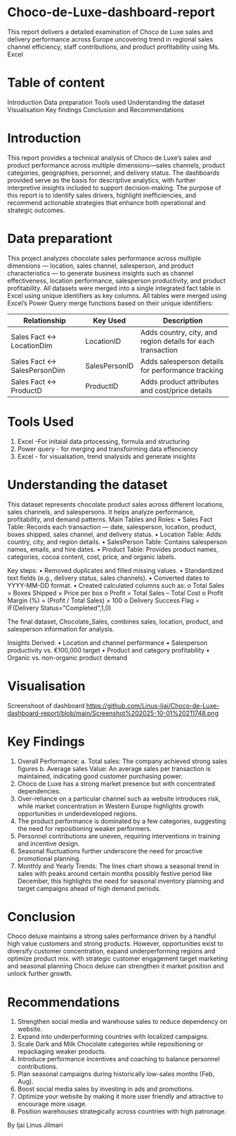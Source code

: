 # Choco-de-Luxe-dashboard-report
This report delivers a detailed examination of Choco de Luxe sales and delivery performance across Europe uncovering trend in regional sales channel efficiency, staff contributions, and product profitability using Ms. Excel

# Table of content
Introduction
Data preparation
Tools used
Understanding the dataset
Visualisation
Key findings
Conclusion and Recommendations

# Introduction
This report provides a technical analysis of Choco de Luxe’s sales and product performance across multiple dimensions—sales channels, product categories, geographies, personnel, and delivery status. The dashboards provided serve as the basis for descriptive analytics, with further interpretive insights included to support decision-making. The purpose of this report is to identify sales drivers, highlight inefficiencies, and recommend actionable strategies that enhance both operational and strategic outcomes.

# Data preparationt
This project analyzes chocolate sales performance across multiple dimensions — location, sales channel, salesperson, and product characteristics — to generate business insights such as channel effectiveness, location performance, salesperson productivity, and product profitability.
All datasets were merged into a single integrated fact table in Excel using unique identifiers as key columns.
All tables were merged using Excel’s Power Query merge functions based on their unique identifiers:

|Relationship|	Key Used|	Description|
|------------|----------|------------|
|Sales Fact ↔ LocationDim|	LocationID|	Adds country, city, and region details for each transaction|
|Sales Fact ↔ SalesPersonDim|	SalesPersonID|	Adds salesperson details for performance tracking|
|Sales Fact ↔ ProductD|	ProductID|	Adds product attributes and cost/price details|

# Tools Used
  1. Excel -For initaial data prtocessing, formula and structuring
  2. Power query - for merging and transfoirming data effenciency
  3. Excel - for visualsation, trend snalysids and generate insights
    
# Understanding the dataset
  This dataset represents chocolate product sales across different locations, sales channels, and salespersons.
It helps analyze performance, profitability, and demand patterns.
Main Tables and Roles:
  •	Sales Fact Table: Records each transaction — date, salesperson, location, product, boxes shipped, sales channel, and delivery status.
  •	Location Table: Adds country, city, and region details.
  •	SalesPerson Table: Contains salesperson names, emails, and hire dates.
  •	Product Table: Provides product names, categories, cocoa content, cost, price, and organic labels.

Key steps:
  •	Removed duplicates and filled missing values.
  •	Standardized text fields (e.g., delivery status, sales channels).
  •	Converted dates to YYYY-MM-DD format.
  •	Created calculated columns such as:
      o	Total Sales = Boxes Shipped × Price per box
      o	Profit = Total Sales – Total Cost
      o	Profit Margin (%) = (Profit / Total Sales) × 100
      o	Delivery Success Flag = IF(Delivery Status="Completed",1,0)

The final dataset, Chocolate_Sales, combines sales, location, product, and salesperson information for analysis.

Insights Derived:
  •	Location and channel performance
  •	Salesperson productivity vs. €100,000 target
  •	Product and category profitability
  •	Organic vs. non-organic product demand

# Visualisation
Screenshoot  of dashboard
https://github.com/Linus-Ijai/Choco-de-Luxe-dashboard-report/blob/main/Screenshot%202025-10-01%20211748.png

# Key Findings
  1. Overall Performance:
     a. Total sales: The company achieved strong sales figures 
     b. Average sales Value: An average sales per transaction is maintained, indicating good customer purchasing power.
  2. Choco de Luxe has a strong market presence but with concentrated dependencies.
  3. Over-reliance on a particular channel such as website introduces risk, while market concentration in Western Europe highlights growth opportunities in underdeveloped regions.
  4. The product performance is dominated by a few categories, suggesting the need for repositioning weaker performers.
  5. Personnel contributions are uneven, requiring interventions in training and incentive design.
  6. Seasonal fluctuations further underscore the need for proactive promotional planning.
  7. Monthly and Yearly Trends:
     The lines chart shows a seasonal trend in sales with peaks around certain months possibly festive period like December, this highlights the need for seasonal inventory planning and target campaigns ahead of high demand periods.

# Conclusion
  Choco deluxe maintains a strong sales performance driven by a handful high value customers and strong products. However, opportunities exist to diversify customer concentration, expand underperforming regions and optimize product mix. with strategic customer engagement target marketing and seasonal planning Choco deluxe can strengthen it market position and unlock further growth.

#  Recommendations
1.	Strengthen social media and warehouse sales to reduce dependency on website.
2.	Expand into underperforming countries with localized campaigns.
3.	Scale Dark and Milk Chocolate categories while repositioning or repackaging weaker products.
4.	Introduce performance incentives and coaching to balance personnel contributions.
5.	Plan seasonal campaigns during historically low-sales months (Feb, Aug).
7.	Boost social media sales by investing in ads and promotions.
8.	Optimize your website by making it more user friendly and attractive to encourage more usage.
9.	Position warehouses strategically across countries with high patronage.

  By Ijai Linus Jilmari
